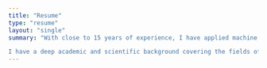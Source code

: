 ```yaml
---
title: "Resume"
type: "resume"
layout: "single"
summary: "With close to 15 years of experience, I have applied machine learning, artificial intelligence and bayesian statistics through different domains and industries, from financial services to metallurgy, from recommender systems to foundation models.\n

I have a deep academic and scientific background covering the fields of statistical modelling of generative modelling, bayesian inference, and statistical physics of complex systems. I also have a deep appreciation for agility in software development. I have solid quantitative skills, a strong software development mindset, academic research experience, and an independent and autodidact personality."
---
```


